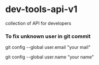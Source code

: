 # dev-tools-api-v1

collection of API for developers





### To fix unknown user in git commit

git config --global user.email "your mail" 

git config --global user.name "your name"

